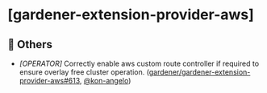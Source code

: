 # [gardener-extension-provider-aws]
## 🏃 Others
* *[OPERATOR]* Correctly enable aws custom route controller if required to ensure overlay free cluster operation. ([gardener/gardener-extension-provider-aws#613](https://github.com/gardener/gardener-extension-provider-aws/pull/613), [@kon-angelo](https://github.com/kon-angelo))